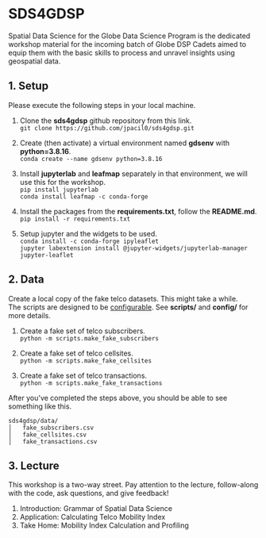 # SDS4GDSP

Spatial Data Science for the Globe Data Science Program is the dedicated workshop material for the incoming batch of Globe DSP Cadets aimed to equip them with the basic skills to process and unravel insights using geospatial data.

## 1. Setup

Please execute the following steps in your local machine.

1. Clone the **sds4gdsp** github repository from this link. <br>
```git clone https://github.com/jpacil0/sds4gdsp.git```

2. Create (then activate) a virtual environment named **gdsenv** with **python=3.8.16**. <br>
```conda create --name gdsenv python=3.8.16```

3. Install **jupyterlab** and **leafmap** separately in that environment, we will use this for the workshop. <br>
```pip install jupyterlab``` <br>
```conda install leafmap -c conda-forge```

5. Install the packages from the **requirements.txt**, follow the **README.md**. <br>
```pip install -r requirements.txt```

6. Setup jupyter and the widgets to be used. <br>
```conda install -c conda-forge ipyleaflet``` <br>
```jupyter labextension install @jupyter-widgets/jupyterlab-manager jupyter-leaflet```

## 2. Data

Create a local copy of the fake telco datasets. This might take a while. <br>
The scripts are designed to be [configurable](https://hydra.cc/). See **scripts/** and **config/** for more details.

1. Create a fake set of telco subscribers. <br>
```python -m scripts.make_fake_subscribers```

2. Create a fake set of telco cellsites. <br>
```python -m scripts.make_fake_cellsites```

3. Create a fake set of telco transactions. <br>
```python -m scripts.make_fake_transactions```

After you've completed the steps above, you should be able to see something like this.

```
sds4gdsp/data/
│   fake_subscribers.csv
│   fake_cellsites.csv
│   fake_transactions.csv
```

## 3. Lecture

This workshop is a two-way street. Pay attention to the lecture, follow-along with the code, ask questions, and give feedback!

1. Introduction: Grammar of Spatial Data Science
2. Application: Calculating Telco Mobility Index
3. Take Home: Mobility Index Calculation and Profiling
